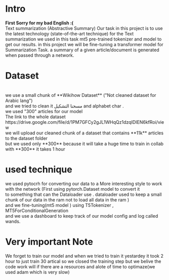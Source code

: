 # Intro
**First Sorry for my bad English :(**<br>
Text summarization (Abstractive Summary)
Our task in this project is to use the latest technology (state-of-the-art technique) for the Text summarization we used in this
task mt5 pre-trained tokenizer and model to get our results.
in this project we will be fine-tuning a transformer model for Summarization Task. a summary of a given article/document is generated when passed through a network.

# Dataset
<br>
we use  a small chunk of **Wikihow Dataset** ("Not cleaned dataset for Arabic lang")<br>
and we tried to clean it مسحنا التشكيل   and alphabet char .<br>
we used "300" articles for our model <br>
The link to the whole dataset<br>
https://drive.google.com/file/d/1PM7GFCy2gJL1WHqQz1dzqIDIEN6kfRoi/view<br>
we will upload our cleaned chunk of a dataset that contains **11k** articles to the dataset folder <br>
but we used only **300** because it will take a huge time to train in collab with **300** it takes 1 hour<br>


# used technique 
we used pytocrh for converting our data to a More interesting style to work with the network (First using pytorch.Dataset model to convert it<br>
to something that can the Dataloader use . dataloader used to keep a small chunk of our data in the ram not to load all data in the ram  )<br>
and we fine-tuning(mt5 model ) using  T5Tokenizer , MT5ForConditionalGeneration <br>
and we use a dashboard to keep track of our model config and log called wands.


# Very important Note

We forget to train our model and when we tried to train it yestardey it took 2 hour to just train 30 artical
so we closed the training step but we belive the code work will if there are a resources and alote of time to optimaze(we
used adam which is very slow)
